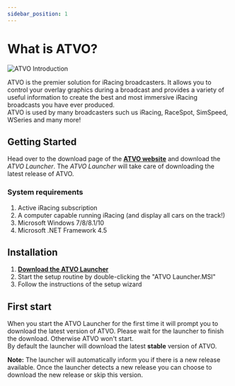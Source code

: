 ```yaml
---
sidebar_position: 1
---
```


# What is ATVO?

![ATVO Introduction](/img/logos/atvo.png)

ATVO is the premier solution for iRacing broadcasters. 
It allows you to control your overlay graphics during a broadcast and provides a variety of useful information to create the best and most immersive iRacing broadcasts you have ever produced.  
ATVO is used by many broadcasters such us iRacing, RaceSpot, SimSpeed, WSeries and many more!

## Getting Started

Head over to the download page of the **[ATVO website](https://atvo.appgineering.com/Download)** and download the _ATVO Launcher_.
The _ATVO Launcher_ will take care of downloading the latest release of ATVO.

### System requirements

1. Active iRacing subscription
2. A computer capable running iRacing (and display all cars on the track!)
3. Microsoft Windows 7/8/8.1/10
4. Microsoft .NET Framework 4.5

## Installation

1. **[Download the ATVO Launcher](https://atvo.appgineering.com/Download)**
2. Start the setup routine by double-clicking the "ATVO Launcher.MSI"
3. Follow the instructions of the setup wizard

## First start

When you start the ATVO Launcher for the first time it will prompt you to download the latest version of ATVO. Please wait for the launcher to finish the download. Otherwise ATVO won't start.  
By default the launcher will download the latest **stable** version of ATVO.

**Note:** The launcher will automatically inform you if there is a new release available. Once the launcher detects a new release you can choose to download the new release or skip this version.
